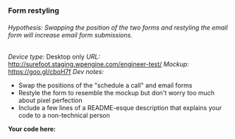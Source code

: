 ### Form restyling
###### Hypothesis: Swapping the position of the two forms and restyling the email form will increase email form submissions.
*Device type:* Desktop only
*URL:* http://surefoot.staging.wpengine.com/engineer-test/
*Mockup:* https://goo.gl/cboH7f
*Dev notes:*
- Swap the positions of the "schedule a call" and email forms
- Restyle the form to resemble the mockup but don't worry too much about pixel perfection
- Include a few lines of a README-esque description that explains your code to a non-technical person


**Your code here:**